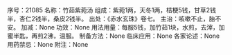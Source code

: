 序号：21085
名称：竹茹紫菀汤
组成：紫菀1两，天冬1两，桔梗5钱，甘草2钱半，杏仁2钱半，桑皮2钱半。
出处：《赤水玄珠》卷七。
主治：咳嗽不止，胎不安。
加减：None
功效：None
用法用量：每服5钱，加竹茹1块，水煎，去滓，加蜜半匙，再煎2沸，温服。
制备方法：None
临床应用：None
各家论述：None
用药禁忌：None
附注：None
